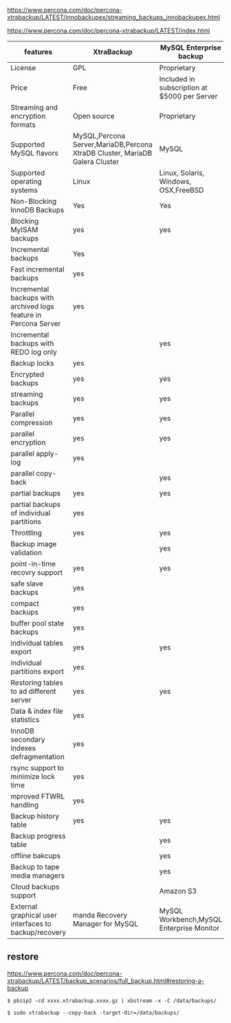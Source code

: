 https://www.percona.com/doc/percona-xtrabackup/LATEST/innobackupex/streaming_backups_innobackupex.html

https://www.percona.com/doc/percona-xtrabackup/LATEST/index.html



| features                                                         | XtraBackup                                                                  | MySQL Enterprise backup                      |
|------------------------------------------------------------------|-----------------------------------------------------------------------------|----------------------------------------------|
| License                                                          | GPL                                                                         | Proprietary                                  |
| Price                                                            | Free                                                                        | Included in subscription at $5000 per Server |
| Streaming and encryption formats                                 | Open source                                                                 | Proprietary                                  |
| Supported MySQL flavors                                          | MySQL,Percona Server,MariaDB,Percona XtraDB Cluster, MariaDB Galera Cluster | MySQL                                        |
| Supported operating systems                                      | Linux                                                                       | Linux, Solaris, Windows, OSX,FreeBSD         |
| Non-Blocking InnoDB Backups                                      | Yes                                                                         | Yes                                          |
| Blocking MyISAM backups                                          | yes                                                                         | yes                                          |
| Incremental backups                                              | Yes                                                                         |                                              |
| Fast incremental backups                                         | yes                                                                         |                                              |
| Incremental backups with archived logs feature in Percona Server | yes                                                                         |                                              |
| Incremental backups with REDO log only                           |                                                                             | yes                                          |
| Backup locks                                                     | yes                                                                         |                                              |
| Encrypted backups                                                | yes                                                                         | yes                                          |
| streaming backups                                                | yes                                                                         | yes                                          |
| Parallel compression                                             | yes                                                                         | yes                                          |
| parallel encryption                                              | yes                                                                         | yes                                          |
| parallel apply-log                                               | yes                                                                         |                                              |
| parallel copy-back                                               |                                                                             | yes                                          |
| partial backups                                                  | yes                                                                         | yes                                          |
| partial backups of individual partitions                         | yes                                                                         |                                              |
| Throttling                                                       | yes                                                                         | yes                                          |
| Backup image validation                                          |                                                                             | yes                                          |
| point-in-time recovry support                                    | yes                                                                         | yes                                          |
| safe slave backups                                               | yes                                                                         |                                              |
| compact backups                                                  | yes                                                                         |                                              |
| buffer pool state backups                                        | yes                                                                         |                                              |
| individual tables export                                         | yes                                                                         | yes                                          |
| individual partitions export                                     | yes                                                                         |                                              |
| Restoring tables to ad different server                          | yes                                                                         | yes                                          |
| Data & index file statistics                                     | yes                                                                         |                                              |
| InnoDB secondary indexes defragmentation                         | yes                                                                         |                                              |
| rsync support to minimize lock time                              | yes                                                                         |                                              |
| mproved FTWRL handling                                           | yes                                                                         |                                              |
| Backup history table                                             | yes                                                                         | yes                                          |
| Backup progress table                                            |                                                                             | yes                                          |
| offline bakcups                                                  |                                                                             | yes                                          |
| Backup to tape media managers                                    |                                                                             | yes                                          |
| Cloud backups support                                            |                                                                             | Amazon S3                                    |
| External graphical user interfaces to backup/recovery            | manda Recovery Manager for MySQL                                            | MySQL Workbench,MySQL Enterprise Monitor     |

restore 
---------
https://www.percona.com/doc/percona-xtrabackup/LATEST/backup_scenarios/full_backup.html#restoring-a-backup


```console
$ pbzip2 -cd xxxx.xtrabackup.xxxx.gz | xbstream -x -C /data/backups/
```


```console
$ sudo xtrabackup --copy-back -target-dir=/data/backups/
```
